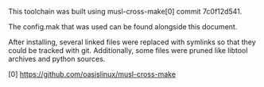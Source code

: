 This toolchain was built using musl-cross-make[0] commit 7c0f12d541.

The config.mak that was used can be found alongside this document.

After installing, several linked files were replaced with symlinks so that they
could be tracked with git. Additionally, some files were pruned like libtool
archives and python sources.

[0] https://github.com/oasislinux/musl-cross-make

